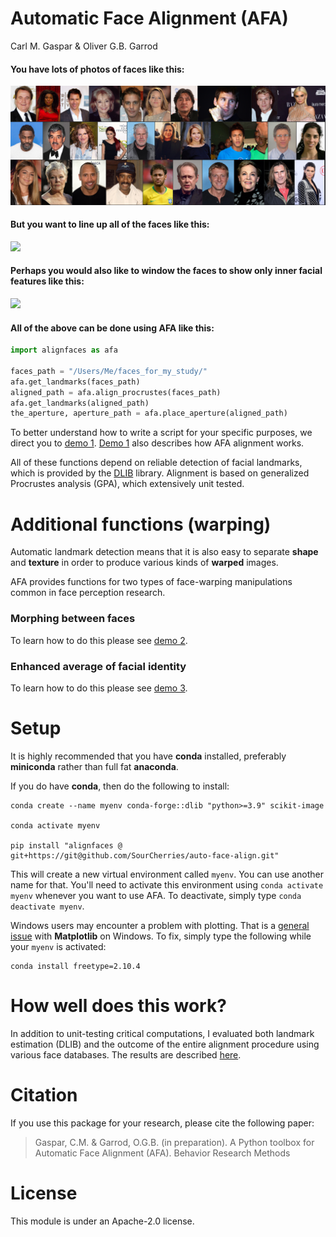 Automatic Face Alignment (AFA)
================
Carl M. Gaspar & Oliver G.B. Garrod

#### You have lots of photos of faces like this:
![](demos/demo_1_alignment/collage_originals.png)

#### But you want to line up all of the faces like this:
![](demos/demo_1_alignment/collage_aligned.png)

<!-- #### Specifically, the locations of facial features should overlap across images, as you can confirm here: -->

<!-- ![](demos/demo_1_alignment/animation_aligned.gif) -->
<!-- <p align="center" width="100%">
    <img width="33%" src="demos/demo_1_alignment/animation_aligned.gif">
</p> -->
#### Perhaps you would also like to window the faces to show only inner facial features like this:
![](demos/demo_1_alignment/collage_aligned_windowed.png)

#### All of the above can be done using AFA like this:
```python
import alignfaces as afa

faces_path = "/Users/Me/faces_for_my_study/"
afa.get_landmarks(faces_path)
aligned_path = afa.align_procrustes(faces_path)
afa.get_landmarks(aligned_path)
the_aperture, aperture_path = afa.place_aperture(aligned_path)
```
To better understand how to write a script for your specific purposes, we direct you to [demo 1](demos/demo_1_alignment/README.md). [Demo 1](demos/demo_1_alignment/README.md) also describes how AFA alignment works.

All of these functions depend on reliable detection of facial landmarks, which is provided by the [DLIB](http://dlib.net) library. Alignment is based on generalized Procrustes analysis (GPA), which extensively unit tested.

# Additional functions (warping)
Automatic landmark detection means that it is also easy to separate **shape** and **texture** in order to produce various kinds of **warped** images.

AFA provides functions for two types of face-warping manipulations common in face perception research.

### Morphing between faces
<!-- Here we gradually morph between [Choi Min-sik](https://en.wikipedia.org/wiki/Choi_Min-sik) (on the far left) and [Sarah Silverman](https://en.wikipedia.org/wiki/Sarah_Silverman) (on the far right) in equal 9 steps:
![](demos/demo_2_morphing/figure-demo-2.png) -->
To learn how to do this please see [demo 2](demos/demo_2_morphing/README.md).



### Enhanced average of facial identity
<!-- First we used AFA to align various photos of [Tony Blair](https://en.wikipedia.org/wiki/Tony_Blair) taken at different times and under different conditions. A simple average of these aligned faces is shown on the left.

Prior to averaging, we can also use AFA to warp each image of Tony Blair to match the average of landmark positions across each instance of Tony Blair. This enhanced average is shown on the far right.

<p align="center" width="100%">
    <img width="33%" src="demos/demo_3_averaging/comparison_average_types.png">
</p> -->

<!-- This **enhanced facial average** was first demonstrated by

> Burton, A. M., Jenkins, R., Hancock, P. J. B., & White, D. (2005). Robust representations for face recognition: The power of averages. Cogn Psychol, 51(3), 256–284. https://doi.org/10.1016/j.cogpsych.2005.06.003

We used the same photos of Tony Blair as they used (in their Figure 3).

Manual landmark selection was required in Burton et al. (2005), whereas AFA automated the entire process in our demo. -->

To learn how to do this please see [demo 3](demos/demo_3_averaging/README.md).


# Setup

It is highly recommended that you have **conda** installed, preferably **miniconda** rather than full fat **anaconda**.

If you do have **conda**, then do the following to install:
```
conda create --name myenv conda-forge::dlib "python>=3.9" scikit-image

conda activate myenv

pip install "alignfaces @ git+https://git@github.com/SourCherries/auto-face-align.git"
```

This will create a new virtual environment called `myenv`. You can use another name for that. You'll need to activate this environment using `conda activate myenv` whenever you want to use AFA. To deactivate, simply type `conda deactivate myenv`.

Windows users may encounter a problem with plotting. That is a [general issue](https://stackoverflow.com/questions/69786885/after-conda-update-python-kernel-crashes-when-matplotlib-is-used) with **Matplotlib** on Windows. To fix, simply type the following while your `myenv` is activated:

```
conda install freetype=2.10.4
```

# How well does this work?
In addition to unit-testing critical computations, I evaluated both landmark estimation (DLIB) and the outcome of the entire alignment procedure using various face databases. The results are described [here](results/README.md).

<!-- ## Ensure that you have the proper C compiler
On Linux, you will already have an appropriate C compiler.

On Windows, you need to install Microsoft Visual Studio.

On Mac, you need to install Xcode Command Line Tools.
1. Find an Xcode version compatible with your [macOS version](https://en.wikipedia.org/wiki/Xcode).
2. Get the right version of [Xcode Command Line Tools](https://developer.apple.com/downloads/index.action).

## Create a virtual environment

## Copy package
```
git clone --recursive https://github.com/SourCherries/facepackage-slim.git
cd facepackage-slim/alignfaces2
pip install cmake
python setup.py install
``` -->

# Citation
If you use this package for your research, please cite the following paper:
> Gaspar, C.M. & Garrod, O.G.B. (in preparation). A Python toolbox for Automatic Face Alignment (AFA). Behavior Research Methods

# License
This module is under an Apache-2.0 license.
<!-- **AFA** can also: -->

<!-- - Detect facial landmarks using the highly [DLIB](http://dlib.net) library, output to JSON file
- Overlay a window around faces, in the form of a separable alpha channel
- Create morphed faces gradually transform from one face to another -->

<!-- - Detect facial landmarks
- Overlay a window around faces
- Create morphed faces gradually transform from one face to another -->



<!-- # Code -->


<!-- # A collapsible section with markdown
<details>
  <summary>Click to expand!</summary>

  ## Heading
  1. A numbered
  2. list
     * With some
     * Sub bullets
</details>



This module can be repurposed in many ways.
A couple of examples that come to mind:

- Extraction and recombination of facial features

To promote extensibility and reusability:
- Landmarks are output to a JSON file
- Image windows take the form of a separable alpha channel
- Package is organized into a modular fashion, with detailed documentation -->


<!-- # Ollie's succesful installation on Windows 10 (?)
```
conda create --name facepackage-pip  
conda activate facepackage-pip  
conda install python=3.9.5 pytest=6.2.4  

cd $MYFACEPACKAGEDIR/alignfaces2  
pip install cmake  
pip install -r requirements.txt  

python setup.py install  

cd $MYFACEPACKAGEDIR/alignfaces2/src/alignfaces2/tests  
pytest - v  

cd $MYFACEPACKAGEDIR/demos/your_project_here  
python basic_script.py  
``` -->

<!-- # facepackage

Just click on the green button at the top right to download this as a zip file.

* if you want to do more than testing, let me know via email
* otherwise, please do not make any changes

Put somewhere on your computer.

Go to /alignfaces2 and read install-generic.rtf

Additional details for macos users should be read in install-macos.rtf

Those are all the instructions you need.
If I missed something, let me know!

What I need from you:
1. Your operating system and version of Python (should be 3+).
2. Install successful? If not, copy of error messages.
3. Test successful? If not, copy of error messages.

Thanks again dear testers,
Carl -->
